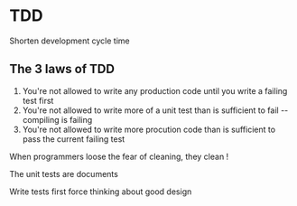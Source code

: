 # TDD
Shorten development cycle time

## The 3 laws of TDD

1. You're not allowed to write any production code until you write a failing test first
2. You're not allowed to write more of a unit test than is sufficient to fail -- compiling is failing
3. You're not allowed to write more procution code than is sufficient to pass the current failing test

When programmers loose the fear of cleaning, they clean !

The unit tests are documents

Write tests first force thinking about good design
